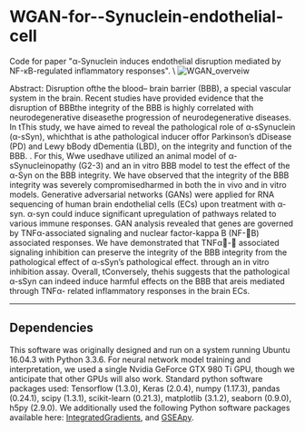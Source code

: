 # WGAN-for--Synuclein-endothelial-cell
Code for paper "α-Synuclein induces endothelial disruption mediated by NF-κB-regulated inflammatory responses".
\\<!--Please read our preprint at the following link:""-->
![WGAN_overveiw](https://user-images.githubusercontent.com/57948381/194007259-31720723-3108-4624-9a94-2b861db24a2a.PNG)

Abstract:  Disruption ofthe the blood– brain barrier (BBB), a special vascular system in the brain. Recent studies have provided evidence that the disruption of BBBthe integrity of the BBB is highly correlated with neurodegenerative diseasethe progression of neurodegenerative diseases. In tThis study, we have aimed to reveal the pathological role of α-sSynuclein (α-sSyn), whichthat is athe pathological inducer offor Parkinson’s dDisease (PD) and Lewy bBody dDementia (LBD), on the integrity and function of the BBB. . For this, Wwe usedhave utilized an animal model of α-sSynucleinopathy (G2-3) and an in vitro BBB model to test the effect of the α-Syn on the BBB integrity. We have observed that the integrity of the BBB integrity was severely compromisedharmed in both the in vivo and in vitro models. Generative adversarial networks (GANs) were applied for RNA sequencing of human brain endothelial cells (ECs) upon treatment with α-syn. α-syn could induce significant upregulation of pathways related to various immune responses. GAN analysis revealed that genes are governed by TNFα-associated signaling and nuclear factor-kappa B (NF-B) associated responses. We have demonstrated that TNFα- associated signaling inhibition can preserve the integrity of the BBB integrity from the pathological effect of α-sSyn’s pathological effect. through an in vitro inhibition assay. Overall, tConversely, thehis suggests that the pathological α-sSyn can indeed induce harmful effects on the BBB that areis mediated through TNFα- related inflammatory responses in the brain ECs.

------------
## Dependencies 

This software was originally designed and run on a system running Ubuntu 16.04.3 with Python 3.3.6. For neural network model training and interpretation, we used a single Nvidia GeForce GTX 980 Ti GPU, though we anticipate that other GPUs will also work. Standard python software packages used: Tensorflow (1.3.0), Keras (2.0.4), numpy (1.17.3), pandas (0.24.1), scipy (1.3.1), scikit-learn (0.21.3), matplotlib (3.1.2), seaborn (0.9.0), h5py (2.9.0). We additionally used the following Python software packages available here: [IntegratedGradients](https://github.com/hiranumn/IntegratedGradients), and [GSEApy](https://pypi.org/project/gseapy/). 

